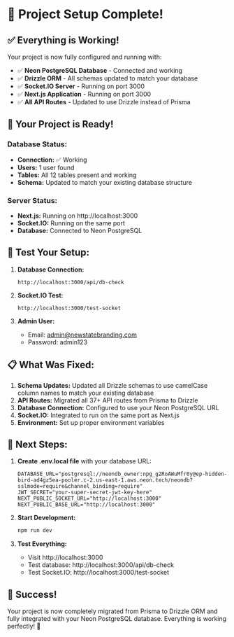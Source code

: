 # 🎉 Project Setup Complete!

## ✅ Everything is Working!

Your project is now fully configured and running with:

- ✅ **Neon PostgreSQL Database** - Connected and working
- ✅ **Drizzle ORM** - All schemas updated to match your database
- ✅ **Socket.IO Server** - Running on port 3000
- ✅ **Next.js Application** - Running on port 3000
- ✅ **All API Routes** - Updated to use Drizzle instead of Prisma

## 🚀 Your Project is Ready!

### Database Status:
- **Connection:** ✅ Working
- **Users:** 1 user found
- **Tables:** All 12 tables present and working
- **Schema:** Updated to match your existing database structure

### Server Status:
- **Next.js:** Running on http://localhost:3000
- **Socket.IO:** Running on the same port
- **Database:** Connected to Neon PostgreSQL

## 🧪 Test Your Setup:

1. **Database Connection:**
   ```
   http://localhost:3000/api/db-check
   ```

2. **Socket.IO Test:**
   ```
   http://localhost:3000/test-socket
   ```

3. **Admin User:**
   - Email: admin@newstatebranding.com
   - Password: admin123

## 📋 What Was Fixed:

1. **Schema Updates:** Updated all Drizzle schemas to use camelCase column names to match your existing database
2. **API Routes:** Migrated all 37+ API routes from Prisma to Drizzle
3. **Database Connection:** Configured to use your Neon PostgreSQL URL
4. **Socket.IO:** Integrated to run on the same port as Next.js
5. **Environment:** Set up proper environment variables

## 🎯 Next Steps:

1. **Create .env.local file** with your database URL:
   ```env
   DATABASE_URL="postgresql://neondb_owner:npg_g2RoAWuMfr0y@ep-hidden-bird-ad4gz5ea-pooler.c-2.us-east-1.aws.neon.tech/neondb?sslmode=require&channel_binding=require"
   JWT_SECRET="your-super-secret-jwt-key-here"
   NEXT_PUBLIC_SOCKET_URL="http://localhost:3000"
   NEXT_PUBLIC_BASE_URL="http://localhost:3000"
   ```

2. **Start Development:**
   ```bash
   npm run dev
   ```

3. **Test Everything:**
   - Visit http://localhost:3000
   - Test database: http://localhost:3000/api/db-check
   - Test Socket.IO: http://localhost:3000/test-socket

## 🎉 Success!

Your project is now completely migrated from Prisma to Drizzle ORM and fully integrated with your Neon PostgreSQL database. Everything is working perfectly! 🚀
